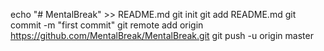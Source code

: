echo "# MentalBreak" >> README.md
git init
git add README.md
git commit -m "first commit"
git remote add origin https://github.com/MentalBreak/MentalBreak.git
git push -u origin master
